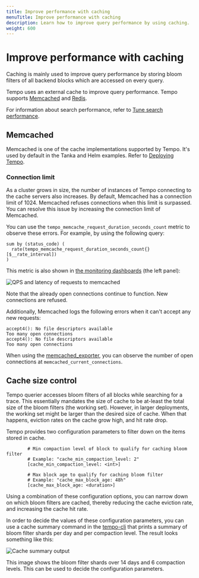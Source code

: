 ```yaml
---
title: Improve performance with caching
menuTitle: Improve performance with caching
description: Learn how to improve query performance by using caching.
weight: 600
---
```


# Improve performance with caching

Caching is mainly used to improve query performance by storing bloom filters of all backend blocks which are accessed on every query.

Tempo uses an external cache to improve query performance.
Tempo supports [Memcached](https://memcached.org/) and [Redis](https://redis.io/).

For information about search performance, refer to [Tune search performance](https://grafana.com/docs/tempo/latest/operations/backend_search/).

## Memcached

Memcached is one of the cache implementations supported by Tempo.
It's used by default in the Tanka and Helm examples.
Refer to [Deploying Tempo](../../set-up-for-tracing/setup-tempo/deploy/).

### Connection limit

As a cluster grows in size, the number of instances of Tempo connecting to the cache servers also increases.
By default, Memcached has a connection limit of 1024.
Memcached refuses connections when this limit is surpassed.
You can resolve this issue by increasing the connection limit of Memcached.

You can use the `tempo_memcache_request_duration_seconds_count` metric to observe these errors.
For example, by using the following query:

```promql
sum by (status_code) (
  rate(tempo_memcache_request_duration_seconds_count{}[$__rate_interval])
)
```

This metric is also shown in [the monitoring dashboards](../monitor/) (the left panel):

![QPS and latency of requests to memcached](/media/docs/tempo/caching_memcached_connection_limit.png)

Note that the already open connections continue to function. New connections are refused.

Additionally, Memcached logs the following errors when it can't accept any new requests:

```
accept4(): No file descriptors available
Too many open connections
accept4(): No file descriptors available
Too many open connections
```

When using the [memcached_exporter](https://github.com/prometheus/memcached_exporter), you can observe the number of open connections at `memcached_current_connections`.

## Cache size control

Tempo querier accesses bloom filters of all blocks while searching for a trace.
This essentially mandates the size of cache to be at-least the total size of the bloom filters (the working set).
However, in larger deployments, the working set might be larger than the desired size of cache.
When that happens, eviction rates on the cache grow high, and hit rate drop.

Tempo provides two configuration parameters to filter down on the items stored in cache.

```
        # Min compaction level of block to qualify for caching bloom filter
        # Example: "cache_min_compaction_level: 2"
        [cache_min_compaction_level: <int>]

        # Max block age to qualify for caching bloom filter
        # Example: "cache_max_block_age: 48h"
        [cache_max_block_age: <duration>]
```

Using a combination of these configuration options, you can narrow down on which bloom filters are cached, thereby reducing the
cache eviction rate, and increasing the cache hit rate.

In order to decide the values of these configuration parameters, you can use a cache summary command in the [tempo-cli](../tempo_cli/) that
prints a summary of bloom filter shards per day and per compaction level. The result looks something like this:

![Cache summary output](/media/docs/tempo/cache-summary.png)

This image shows the bloom filter shards over 14 days and 6 compaction levels. This can be used to decide the configuration parameters.
